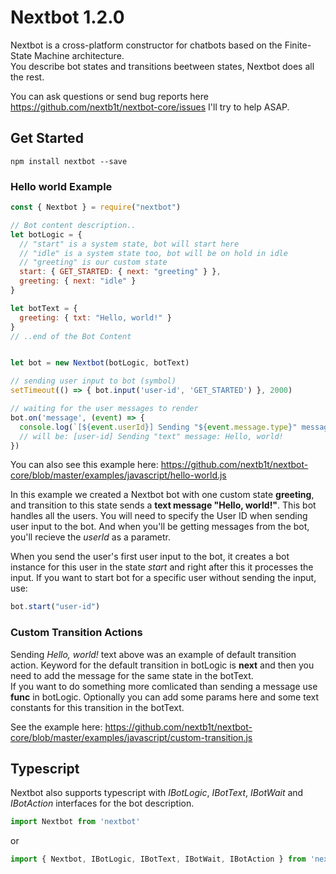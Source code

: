 # Nextbot 1.2.0

Nextbot is a cross-platform constructor for chatbots based on the Finite-State Machine architecture.  
You describe bot states and transitions beetween states, Nextbot does all the rest.

You can ask questions or send bug reports here https://github.com/nextb1t/nextbot-core/issues I'll try to help ASAP.

## Get Started
```
npm install nextbot --save
```

### Hello world Example

```javascript
const { Nextbot } = require("nextbot")

// Bot content description..
let botLogic = {
  // "start" is a system state, bot will start here
  // "idle" is a system state too, bot will be on hold in idle
  // "greeting" is our custom state
  start: { GET_STARTED: { next: "greeting" } },
  greeting: { next: "idle" }
}

let botText = {
  greeting: { txt: "Hello, world!" }
}
// ..end of the Bot Content


let bot = new Nextbot(botLogic, botText)

// sending user input to bot (symbol)
setTimeout(() => { bot.input('user-id', 'GET_STARTED') }, 2000)

// waiting for the user messages to render
bot.on('message', (event) => {
  console.log(`[${event.userId}] Sending "${event.message.type}" message: ${msg.message.content.txt}`)
  // will be: [user-id] Sending "text" message: Hello, world!
})
```

You can also see this example here: https://github.com/nextb1t/nextbot-core/blob/master/examples/javascript/hello-world.js

In this example we created a Nextbot bot with one custom state **greeting**, and transition to this state sends a **text message "Hello, world!"**. This bot handles all the users. You will need to specify the User ID when sending user input to the bot. And when you'll be getting messages from the bot, you'll recieve the *userId* as a parametr.

When you send the user's first user input to the bot, it creates a bot instance for this user in the state *start* and right after this it processes the input. If you want to start bot for a specific user without sending the input, use:

```javascript
bot.start("user-id")
```

### Custom Transition Actions

Sending *Hello, world!* text above was an example of default transition action. Keyword for the default transition in botLogic is **next** and then you need to add the message for the same state in the botText.  
If you want to do something more comlicated than sending a message use **func** in botLogic. Optionally you can add some params here and some text constants for this transition in the botText.

See the example here: https://github.com/nextb1t/nextbot-core/blob/master/examples/javascript/custom-transition.js

## Typescript

Nextbot also supports typescript with _IBotLogic_, _IBotText_, _IBotWait_ and _IBotAction_ interfaces for the bot description.

```javascript
import Nextbot from 'nextbot'
```
or
```javascript
import { Nextbot, IBotLogic, IBotText, IBotWait, IBotAction } from 'nextbot'
```

